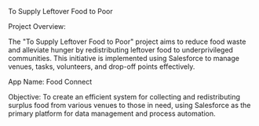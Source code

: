 To Supply Leftover Food to Poor

Project Overview:

The "To Supply Leftover Food to Poor" project aims to reduce food waste and alleviate hunger by redistributing leftover food to underprivileged communities. This initiative is implemented using Salesforce to manage venues, tasks, volunteers, and drop-off points effectively.

App Name: Food Connect

Objective:
To create an efficient system for collecting and redistributing surplus food from various venues to those in need, using Salesforce as the primary platform for data management and process automation.
